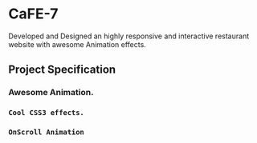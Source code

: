 # CaFE-7
Developed and Designed an highly responsive and interactive restaurant website with awesome Animation effects.

## Project Specification

### Awesome Animation.
### `Cool CSS3 effects.`
### `OnScroll Animation`
### 
